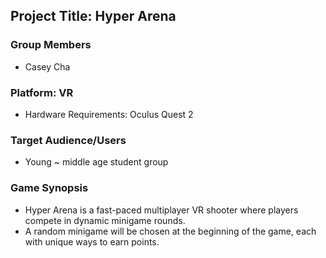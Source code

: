 ## Project Title: Hyper Arena

### Group Members
* Casey Cha

### Platform: VR
* Hardware Requirements: Oculus Quest 2

### Target Audience/Users
* Young ~ middle age student group

### Game Synopsis
* Hyper Arena is a fast-paced multiplayer VR shooter where players compete in dynamic minigame rounds.
* A random minigame will be chosen at the beginning of the game, each with unique ways to earn points.
